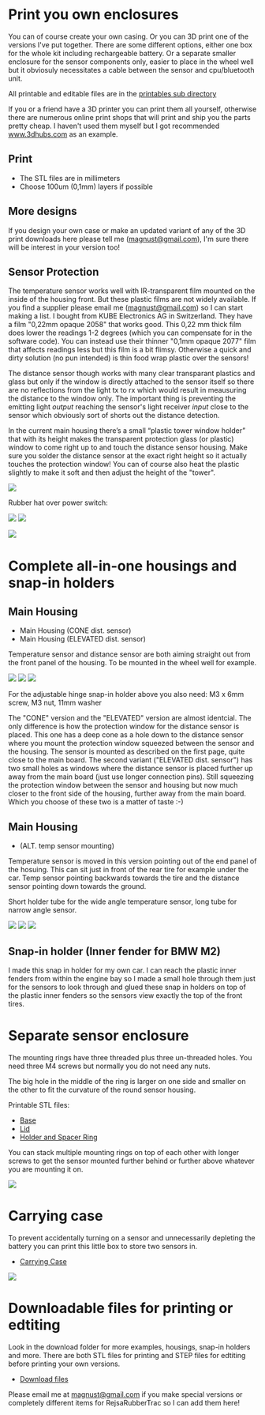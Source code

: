 # Print you own enclosures

You can of course create your own casing. Or you can 3D print one of the versions I've put together. There are some different options, either one box for the whole kit including rechargeable battery. Or a separate smaller enclosure for the sensor components only, easier to place in the wheel well but it obviosuly necessitates a cable between the sensor and cpu/bluetooth unit.

All printable and editable files are in the <a href=printables/>printables sub directory</a>  

If you or a friend have a 3D printer you can print them all yourself, otherwise there are numerous online print shops that will print and ship you the parts pretty cheap. I haven't used them myself but I got recommended www.3dhubs.com as an example.

## Print 

- The STL files are in millimeters  
- Choose 100um (0,1mm) layers if possible  

## More designs

If you design your own case or make an updated variant of any of the 3D print downloads here please tell me (magnust@gmail.com), I'm sure there will be interest in your version too!

## Sensor Protection

The temperature sensor works well with IR-transparent film mounted on the inside of the housing front. But these plastic films are not widely available. If you find a supplier please email me (magnust@gmail.com) so I can start making a list. I bought from KUBE Electronics AG in Switzerland. They have a film "0,22mm opaque 2058" that works good. This 0,22 mm thick film does lower the readings 1-2 degrees (which you can compensate for in the software code). You can instead use their thinner "0,1mm opaque 2077" film that affects readings less but this film is a bit flimsy. Otherwise a quick and dirty solution (no pun intended) is thin food wrap plastic over the sensors!  

The distance sensor though works with many clear transparant plastics and glass but only if the window is directly attached to the sensor itself so there are no reflections from the light tx to rx which would result in meausuring the distance to the window only. The important thing is preventing the emitting light _output_ reaching the sensor's light receiver _input_ close to the sensor which obviously sort of shorts out the distance detection. 

In the current main housing there’s a small “plastic tower window holder” that with its height makes the transparent protection glass (or plastic) window to come right up to and touch the distance sensor housing. Make sure you solder the distance sensor at the exact right height so it actually touches the protection window! You can of course also heat the plastic slightly to make it soft and then adjust the height of the "tower".  
    
<img src=images/Windows%20and%20LED-filaments.jpg>

Rubber hat over power switch:  
  
<img src=images/switch%20rubber%20hat%20(cut%20down).jpg>  <img src=images/switch%20rubber%20hat%20(pull%20through).jpg>  
  
<img src=images/main%20housing%20lids.jpg> 
  
# Complete all-in-one housings and snap-in holders

## Main Housing 

- Main Housing (CONE dist. sensor)
- Main Housing (ELEVATED dist. sensor)
  
Temperature sensor and distance sensor are both aiming straight out from the front panel of the housing. To be mounted in the wheel well for example.
  
<img src=images/cone_and_snapin_0.jpg>  
<img src=images/cone_and_snapin_1.jpg>  
<img src=images/cone_and_snapin_2.jpg>  

For the adjustable hinge snap-in holder above you also need: M3 x 6mm screw, M3 nut, 11mm washer  

The "CONE" version and the "ELEVATED" version are almost identcial. The only difference is how the protection window for the distance sensor is placed. This one has a deep cone as a hole down to the distance sensor where you mount the protection window squeezed between the sensor and the housing. The sensor is mounted as described on the first page, quite close to the main board. The second variant ("ELEVATED dist. sensor") has two small holes as windows where the distance sensor is placed further up away from the main board (just use longer connection pins). Still squeezing the protection window between the sensor and housing but now much closer to the front side of the housing, further away from the main board. Which you choose of these two is a matter of taste :-)
  
## Main Housing 
  
- (ALT. temp sensor mounting)
  
Temperature sensor is moved in this version pointing out of the end panel of the hosuing. This can sit just in front of the rear tire for example under the car. Temp sensor pointing backwards towards the tire and the distance sensor pointing down towards the ground.  

Short holder tube for the wide angle temperature sensor, long tube for narrow angle sensor. 

<img src=images/under_car_0.jpg>  
<img src=images/under_car_1.jpg>  
<img src=images/under_car_2.jpg>  

## Snap-in holder (Inner fender for BMW M2) 
  
I made this snap in holder for my own car. I can reach the plastic inner fenders from within the engine bay so I made a small hole through them just for the sensors to look through and glued these snap in holders on top of the plastic inner fenders so the sensors view exactly the top of the front tires.  
 
# Separate sensor enclosure

The mounting rings have three threaded plus three un-threaded holes. You need three M4 screws but normally you do not need any nuts. 

The big hole in the middle of the ring is larger on one side and smaller on the other to fit the curvature of the round sensor housing.  

Printable STL files:  
- <a href=printables/Minisensor%20Base.stl>Base</a>  
- <a href=printables/Minisensor%20Lid.stl>Lid</a>  
- <a href=printables/Minisensor%20Holder%20Ring.stl>Holder and Spacer Ring</a>  

You can stack multiple mounting rings on top of each other with longer screws to get the sensor mounted further behind or further above whatever you are mounting it on.  

<img src="images/minisensor.jpg">
  
  
# Carrying case  
  
To prevent accidentally turning on a sensor and unnecessarily depleting the battery you can print this little box to store two sensors in.

- <a href=printables/Carrying%20Case.stl>Carrying Case</a>  
  
<img src="images/carryingcase.jpg">  
    
  
# Downloadable files for printing or edtiting

Look in the download folder for more examples, housings, snap-in holders and more. There are both STL files for printing and STEP files for edtiting before printing your own versions.  

- <a href=printables/>Download files</a>  

Please email me at magnust@gmail.com if you make special versions or completely different items for RejsaRubberTrac so I can add them here!  

